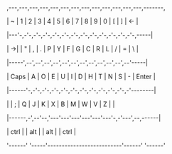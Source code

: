 ,---,---,---,---,---,---,---,---,---,---,---,---,---,-------,

| ~ | 1 | 2 | 3 | 4 | 5 | 6 | 7 | 8 | 9 | 0 | [ | ] | <-    |

|---'-,-'-,-'-,-'-,-'-,-'-,-'-,-'-,-'-,-'-,-'-,-'-,-'-,-----|

| ->| | " | , | . | P | Y | F | G | C | R | L | / | = |  \  |

|-----',--',--',--',--',--',--',--',--',--',--',--',--'-----|

| Caps | A | O | E | U | I | D | H | T | N | S | - |  Enter |

|------'-,-'-,-'-,-'-,-'-,-'-,-'-,-'-,-'-,-'-,-'-,-'--------|

|        | ; | Q | J | K | X | B | M | W | V | Z |          |

|------,-',--'--,'---'---'---'---'---'---'-,-'---',--,------|

| ctrl |  | alt |                          | alt  |  | ctrl |

'------'  '-----'--------------------------'------'  '------'

